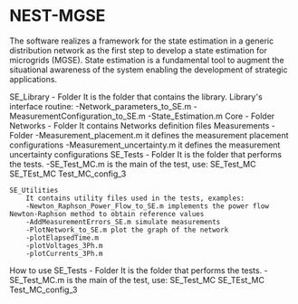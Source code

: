 # NEST-MGSE
The software realizes a framework for the state estimation in a generic distribution network as the first step to develop a state estimation for microgrids (MGSE). 
State estimation is a fundamental tool to augment the situational awareness of the system enabling the development of strategic applications.

SE_Library - Folder
	It is the folder that contains the library.
	Library's interface routine:
		-Network_parameters_to_SE.m 
		-MeasurementConfiguration_to_SE.m
		-State_Estimation.m
	Core - Folder	
	Networks - Folder
		It contains Networks definition files
	Measurements - Folder
		-Measurement_placement.m it defines the measurement placement configurations
		-Measurement_uncertainty.m it defines the measurement uncertainty configurations
SE_Tests - Folder
	It is the folder that performs the tests.
		-SE_Test_MC.m is the main of the test, use:
			SE_Test_MC
			SE_TEst_MC Test_MC_config_3
	
	SE_Utilities
		It contains utility files used in the tests, examples:
		-Newton_Raphson_Power_Flow_to_SE.m implements the power flow Newton-Raphson method to obtain reference values
		-AddMeasurementErrors_SE.m simulate measurements
		-PlotNetwork_to_SE.m plot the graph of the network
		-plotElapsedTime.m
		-plotVoltages_3Ph.m
		-plotCurrents_3Ph.m

How to use
SE_Tests - Folder
	It is the folder that performs the tests.
		-SE_Test_MC.m is the main of the test, use:
			SE_Test_MC
			SE_TEst_MC Test_MC_config_3
			

	
	